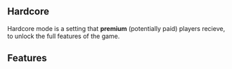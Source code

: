 
## Hardcore

Hardcore mode is a setting that **premium** (potentially paid) players recieve, to unlock the full features of the game.

## Features